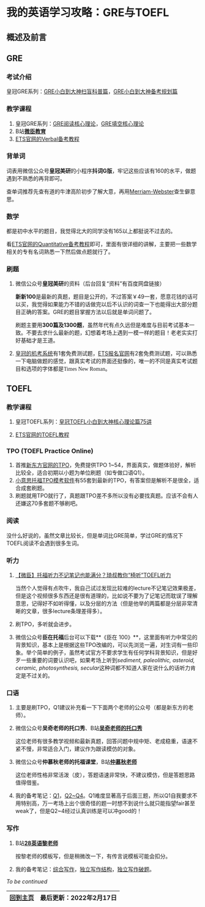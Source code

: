 # 我的英语学习攻略：GRE与TOEFL

## 概述及前言

## GRE

### 考试介绍

皇冠GRE系列：[GRE小白到大神扫盲科普篇](https://www.bilibili.com/video/BV1NK4y1s7Z7)，[GRE小白到大神备考规划篇](https://www.bilibili.com/video/BV11y4y1p7qi)

### 教学课程

1. 皇冠GRE系列：[GRE阅读核心理论](https://www.bilibili.com/video/BV1gh41117J1)，[GRE填空核心理论](https://www.bilibili.com/video/BV1X5411E77u)
2. B站[**微臣教育**](https://space.bilibili.com/393277742)
3. [ETS官网的Verbal备考教程](https://www.ets.org/gre/revised_general/prepare/verbal_reasoning/)

### 背单词

词表用微信公众号**皇冠美研**的小程序**抖词G版**，牢记这些应该有160的水平，做题遇到不熟悉的再背即可。

查单词推荐先查有道的牛津高阶初步了解大意，再用[Merriam-Webster](https://www.merriam-webster.com/)查生僻意思。

### 数学

都是初中水平的题目，我觉得北大的同学没有165以上都挺说不过去的。

看[ETS官网的Quantitative备考教程](https://www.ets.org/gre/revised_general/prepare/quantitative_reasoning/)即可，里面有很详细的讲解，主要把一些数学相关的专有名词熟悉一下然后做点题就行了。

### 刷题

1. 微信公众号**皇冠美研**的资料（后台回复“资料”有百度网盘链接）

   **新新100**是最新的真题，题目是公开的，不过答案￥49一套，愿意花钱的话可以买，我觉得如果能力不错的话做完以后不认识的词查一下也能得出大部分题目正确的答案。GRE的题目掌握方法以后就是单词问题了。

   刷题主要用**300篇及1300题**，虽然年代有点久远但是难度与目前考试基本一致。不要去求什么最新的题，幻想着考场上遇到一模一样的题目！老老实实打好基础才是王道。

2. [皇冠的机考系统](https://www.gre.vip/home)有1套免费测试题，[ETS报名官网](https://ereg.ets.org/ereg/public/jump?_p=GRI)有2套免费测试题，可以熟悉一下电脑做题的感觉，跟真实考试的界面还挺像的，唯一的不同是真实考试题目和选项的字体都是<font face="Times New Roman">Times New Roman</font>。

## TOEFL

### 教学课程

1. 皇冠TOEFL系列：[皇冠TOEFL小白到大神核心理论篇75讲](https://www.bilibili.com/video/BV1xh411H7H1)

2. [ETS官网的TOEFL教程](https://www.ets.org/toefl/test-takers/ibt/about)

### TPO (TOEFL Practice Online)

1. 首推[新东方官网的TPO](https://liuxue.koolearn.com/toefl/read/)，免费提供TPO 1~54，界面真实，做题体验好，解析比较全，适合初期以小题为单位刷题（如专做口语Q1）。
2. [小意思托福TPO模考软件](http://www.xiaoxiaoyisi.com/)有55套到最新的TPO，有答案但是解析不是很全，适合成套刷题。
3. 刷题就用TPO就行了，真题跟TPO差不多所以没有必要找真题。应该不会有人还嫌这70多套题不够刷吧。

### 阅读

没什么好说的，虽然文章比较长，但是单词比GRE简单，学过GRE的情况下TOEFL阅读不会遇到很多生词。

### 听力

1. [【微臣】托福听力不记笔记也能满分？琦叔教你“椅听”TOEFL听力](https://www.bilibili.com/video/BV1kb411G7WA)

   当然个人觉得有点吹牛，我自己试过发现比较难的lecture不记笔记效果极差，但是这个视频很多东西还是很有道理的，比如说不要为了记笔记而耽误了理解意思，记得好不如听得懂，以及分层的方法（但是他举的两篇都是分层非常清晰的文章，很多lecture条理差得多）。

2. 刷TPO，多听就会进步。

3. 微信公众号**臣在托福**后台可以下载**《臣在 100》**，这里面有听力中常见的背景知识，基本上是根据这些TPO改编的，可以先浏览一遍，对生词有一些印象。举个简单的例子，虽然考试官方不要求学生有任何学科背景知识，但是好歹一些重要的词要认识吧，如果考场上听到*sediment, paleolithic, asteroid, ceramic, photosynthesis, secular*这种词都不知道人家在说什么的话听力肯定是不过关的。

### 口语

1. 主要是刷TPO，Q1建议补充看一下下面两个老师的公众号（都是新东方的老师）。

2. 微信公众号**吴奇老师的托口秀**、B站[**吴奇老师的托口秀**](https://space.bilibili.com/473498779)

   这位老师有很多教学视频和最新真题，回答问题中规中矩、老成稳重，语速不紧不慢，非常适合入门，建议作为跟读模仿的对象。

3. 微信公众号**仲慕秋老师的托福课堂**，B站[**仲慕秋老师**](https://space.bilibili.com/480825673)

   这位老师性格非常活泼（皮），答题语速非常快，不建议模仿，但是答题思路值得借鉴。

4. 我的备考笔记：[Q1]()，[Q2~Q4]()。Q1难度显著高于后面三题，所以Q1自我要求不用特别高，万一考场上出个很奇怪的题一时想不到说什么就只能指望fair甚至weak了，但是Q2~4经过认真训练是可以冲good的！

### 写作

1. B站[**28英语黎老师**](https://space.bilibili.com/285893593)

   按黎老师的模板写，但是稍微改一下，有传言说模板可能会扣分。

2. 我的备考笔记：[综合写作]()，[独立写作结构]()，[独立写作破题]()。



*To be continued*



| **<a href="/index.html">回到主页</a>** | **最后更新：2022年2月17日** |
| :------------------------------------- | --------------------------: |

